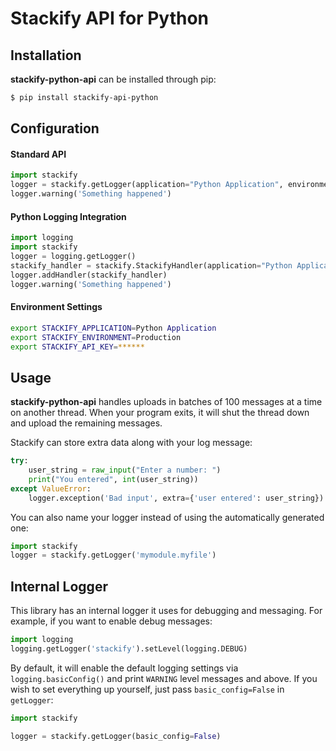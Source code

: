 Stackify API for Python
=======================

## Installation

**stackify-python-api** can be installed through pip:
```bash
$ pip install stackify-api-python
```

## Configuration


#### Standard API
```python
import stackify
logger = stackify.getLogger(application="Python Application", environment="Production", api_key="***")
logger.warning('Something happened')
```

#### Python Logging Integration

```python
import logging
import stackify
logger = logging.getLogger()
stackify_handler = stackify.StackifyHandler(application="Python Application", environment="Production", api_key="***")
logger.addHandler(stackify_handler)
logger.warning('Something happened')
```

#### Environment Settings

```bash
export STACKIFY_APPLICATION=Python Application
export STACKIFY_ENVIRONMENT=Production
export STACKIFY_API_KEY=******
```


## Usage

**stackify-python-api** handles uploads in batches of 100 messages at a time on another thread.
When your program exits, it will shut the thread down and upload the remaining messages.

Stackify can store extra data along with your log message:
```python
try:
    user_string = raw_input("Enter a number: ")
    print("You entered", int(user_string))
except ValueError:
    logger.exception('Bad input', extra={'user entered': user_string})
```

You can also name your logger instead of using the automatically generated one:
```python
import stackify
logger = stackify.getLogger('mymodule.myfile')
```

## Internal Logger

This library has an internal logger it uses for debugging and messaging.
For example, if you want to enable debug messages:
```python
import logging
logging.getLogger('stackify').setLevel(logging.DEBUG)
```

By default, it will enable the default logging settings via `logging.basicConfig()`
and print `WARNING` level messages and above. If you wish to set everything up yourself,
just pass `basic_config=False` in `getLogger`:
```python
import stackify

logger = stackify.getLogger(basic_config=False)
```
